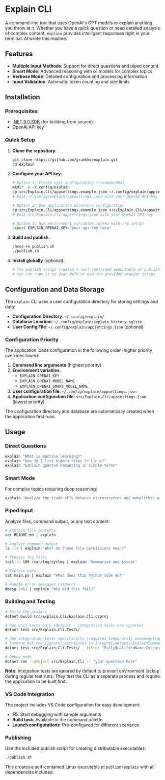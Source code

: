 # Explain CLI

A command-line tool that uses OpenAI's GPT models to explain anything you throw at it. Whether you have a quick question or need detailed analysis of complex content, `explain` provides intelligent responses right in your terminal. AI wrote this readme.

## Features

- **Multiple Input Methods**: Support for direct questions and piped content
- **Smart Mode**: Advanced reasoning with o1 models for complex topics
- **Verbose Mode**: Detailed configuration and processing information
- **Input Validation**: Automatic token counting and size limits

## Installation

### Prerequisites

- [.NET 9.0 SDK](https://dotnet.microsoft.com/download/dotnet/9.0) (for building from source)
- OpenAI API key

### Quick Setup

1. **Clone the repository**:
   ```bash
   git clone https://github.com/grankko/explain.git
   cd explain
   ```

2. **Configure your API key**:
   ```bash
   # Option 1: Create user configuration (recommended)
   mkdir -p ~/.config/explain
   cp src/Explain.Cli/appsettings.example.json ~/.config/explain/appsettings.json
   # Edit ~/.config/explain/appsettings.json with your OpenAI API key
   
   # Option 2: Use application directory configuration
   cp src/Explain.Cli/appsettings.example.json src/Explain.Cli/appsettings.json
   # Edit src/Explain.Cli/appsettings.json with your OpenAI API key
   
   # Option 3: Use environment variables (works with any setup)
   export EXPLAIN_OPENAI_KEY="your-api-key-here"
   ```

3. **Build and publish**:
   ```bash
   chmod +x publish.sh
   ./publish.sh
   ```

4. **Install globally** (optional):
   ```bash
   # The publish script creates a self-contained executable at publish/explain
   # You can copy it to your PATH or use the provided wrapper script
   ```

## Configuration and Data Storage

The `explain` CLI uses a user configuration directory for storing settings and data:

- **Configuration Directory**: `~/.config/explain/`
- **Database Location**: `~/.config/explain/explain_history.sqlite`
- **User Config File**: `~/.config/explain/appsettings.json` (optional)

### Configuration Priority

The application loads configuration in the following order (higher priority overrides lower):

1. **Command line arguments** (highest priority)
2. **Environment variables**: 
   - `EXPLAIN_OPENAI_KEY`
   - `EXPLAIN_OPENAI_MODEL_NAME` 
   - `EXPLAIN_OPENAI_SMART_MODEL_NAME`
3. **User configuration file**: `~/.config/explain/appsettings.json`
4. **Application configuration file**: `src/Explain.Cli/appsettings.json` (lowest priority)

The configuration directory and database are automatically created when the application first runs.

## Usage

### Direct Questions
```bash
explain "What is machine learning?"
explain "How do I list hidden files in Linux?"
explain "Explain quantum computing in simple terms"
```
### Smart Mode
For complex topics requiring deep reasoning:
```bash
explain "Analyze the trade-offs between microservices and monolithic architecture" --think
```

### Piped Input
Analyze files, command output, or any text content:
```bash
# Explain file contents
cat README.md | explain

# Analyze command output
ls -la | explain "What do these file permissions mean?"

# Process log files
tail -n 100 /var/log/syslog | explain "Summarize any issues"

# Explain code
cat main.py | explain "What does this Python code do?"

# Handle error messages (stderr)
dmesg 2>&1 | explain "Why did this fail?"
```

### Building and Testing

```bash
# Build the project
dotnet build src/Explain.Cli/Explain.Cli.csproj

# Run unit tests only (default - integration tests are ignored)
dotnet test src/Explain.Cli.Tests/

# Run integration tests specifically (requires temporarily uncommenting [Ignore] attributes)
# Comment out the [Ignore] attributes in IntegrationTests/ExplainCommandIntegrationTests.cs first
dotnet test src/Explain.Cli.Tests/ --filter "FullyQualifiedName~IntegrationTests"

# Debug mode
dotnet run --project src/Explain.Cli -- "your question here"
```

**Note**: Integration tests are ignored by default to prevent environment lockup during regular test runs. They test the CLI as a separate process and require the application to be built first.

### VS Code Integration

The project includes VS Code configuration for easy development:

- **F5**: Start debugging with sample arguments
- **Build task**: Available in the command palette
- **Launch configurations**: Pre-configured for different scenarios

### Publishing

Use the included publish script for creating distributable executables:

```bash
./publish.sh
```

This creates a self-contained Linux executable at `publish/explain` with all dependencies included.